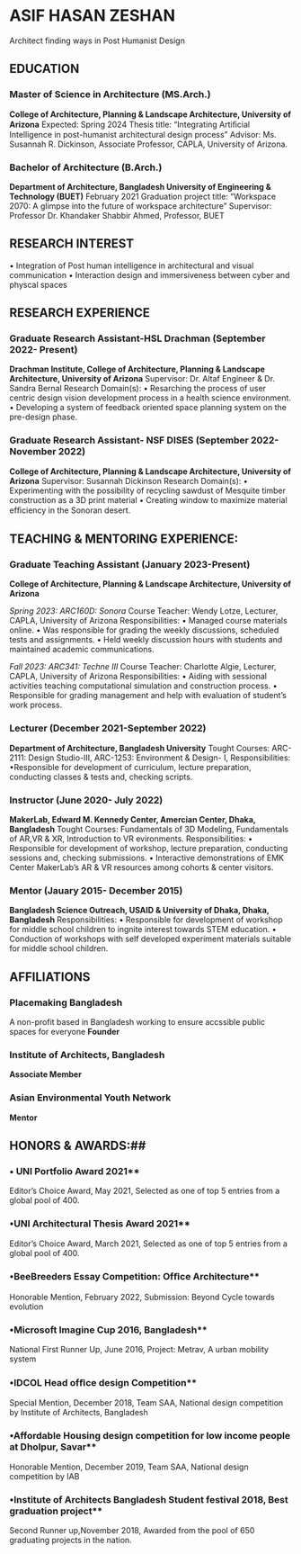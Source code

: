 # ASIF HASAN ZESHAN
Architect finding ways in Post Humanist Design

## EDUCATION
### Master of Science in Architecture (MS.Arch.)
**College of Architecture, Planning & Landscape Architecture, University of Arizona**
Expected: Spring 2024
Thesis title: “Integrating Artiﬁcial Intelligence in post-humanist architectural design process”
Advisor: Ms. Susannah R. Dickinson, Associate Professor, CAPLA, University of Arizona.

### Bachelor of Architecture (B.Arch.)
**Department of Architecture, Bangladesh University of Engineering & Technology (BUET)**
February 2021
Graduation project title: “Workspace 2070: A glimpse into the future of workspace architecture”
Supervisor: Professor Dr. Khandaker Shabbir Ahmed, Professor, BUET

## RESEARCH INTEREST
• Integration of Post human intelligence in architectural and visual communication
• Interaction design and immersiveness between cyber and physcal spaces

## RESEARCH EXPERIENCE
### Graduate Research Assistant-HSL Drachman (September 2022- Present)
**Drachman Institute, College of Architecture, Planning & Landscape Architecture, University of Arizona**
Supervisor: Dr. Altaf Engineer & Dr. Sandra Bernal
Research Domain(s):
• Resarching the process of user centric design vision development process in a health science environment.
• Developing a system of feedback oriented space planning system on the pre-design phase.

### Graduate Research Assistant- NSF DISES (September 2022- November 2022)
**College of Architecture, Planning & Landscape Architecture, University of Arizona**
Supervisor: Susannah Dickinson
Research Domain(s):
• Experimenting with the possibility of recycling sawdust of Mesquite timber construction as a 3D print material
• Creating window to maximize material efﬁciency in the Sonoran desert.

## TEACHING & MENTORING EXPERIENCE:

### Graduate Teaching Assistant (January 2023-Present)
**College of Architecture, Planning & Landscape Architecture, University of Arizona**

  *Spring 2023: ARC160D: Sonora*
  Course Teacher: Wendy Lotze, Lecturer, CAPLA, University of Arizona
  Responsibilities:
  • Managed course materials online.
  • Was responsible for grading the weekly discussions, scheduled tests and assignments.
  • Held weekly discussion hours with students and maintained academic communications.

  *Fall 2023: ARC341: Techne III*
  Course Teacher: Charlotte Algie, Lecturer, CAPLA, University of Arizona
  Responsibilities:
  • Aiding with sessional activities teaching computational simulation and construction process.
  • Responsible for grading management and help with evaluation of student’s work process.

### Lecturer (December 2021-September 2022)
**Department of Architecture, Bangladesh University**
Tought Courses: ARC-2111: Design Studio-III, ARC-1253: Environment & Design- I,
Responsibilities:
•Responsible for development of curriculum, lecture preparation, conducting classes & tests and, checking scripts.

### Instructor (June 2020- July 2022)
**MakerLab, Edward M. Kennedy Center, Amercian Center, Dhaka, Bangladesh**
Tought Courses: Fundamentals of 3D Modeling, Fundamentals of AR,VR & XR, Introduction to VR evironments.
Responsibilities:
• Responsible for development of workshop, lecture preparation, conducting sessions and, checking submissions.
• Interactive demonstrations of EMK Center MakerLab’s AR & VR resources among cohorts & center visitors.

### Mentor (Jauary 2015- December 2015)
**Bangladesh Science Outreach, USAID & University of Dhaka, Dhaka, Bangladesh**
Responsibilities:
• Responsible for development of workshop for middle school children to ingnite interest towards STEM education.
• Conduction of workshops with self developed experiment materials suitable for middle school children.

## AFFILIATIONS
### Placemaking Bangladesh 
A non-profit based in Bangladesh working to ensure accssible public spaces for everyone
**Founder**
### Institute of Architects, Bangladesh
**Associate Member**
### Asian Environmental Youth Network
**Mentor**

## HONORS & AWARDS:##
### • UNI Portfolio Award 2021**
Editor’s Choice Award, May 2021, Selected as one of top 5 entries from a global pool of 400.
### •UNI Architectural Thesis Award 2021**
Editor’s Choice Award, March 2021, Selected as one of top 5 entries from a global pool of 400.
### •BeeBreeders Essay Competition: Ofﬁce Architecture**
Honorable Mention, February 2022, Submission: Beyond Cycle towards evolution
### •Microsoft Imagine Cup 2016, Bangladesh**
National First Runner Up, June 2016, Project: Metrav, A urban mobility system
### •IDCOL Head ofﬁce design Competition**
Special Mention, December 2018, Team SAA, National design competition by Institute of Architects, Bangladesh
### •Affordable Housing design competition for low income people at Dholpur, Savar**
Honorable Mention, December 2019, Team SAA, National design competition by IAB
### •Institute of Architects Bangladesh Student festival 2018, Best graduation project**
Second Runner up,November 2018, Awarded from the pool of 650 graduating projects in the nation.

